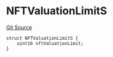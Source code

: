 # NFTValuationLimitS
[Git Source](https://github.com/thrackle-io/tron/blob/1ba87bf9bb403411ce677f8e83126c3bf8cfa713/src/client/token/handler/diamond/RuleStorage.sol)


```solidity
struct NFTValuationLimitS {
    uint16 nftValuationLimit;
}
```

